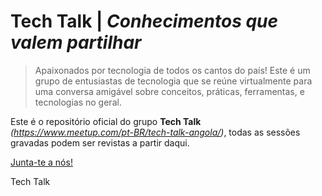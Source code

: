 # Tech Talk | _Conhecimentos que valem partilhar_

> Apaixonados por tecnologia de todos os cantos do país! Este é um grupo de entusiastas de tecnologia que se reúne virtualmente para uma conversa amigável sobre conceitos, práticas, ferramentas, e tecnologias no geral.

Este é o repositório oficial do grupo **Tech Talk** _(https://www.meetup.com/pt-BR/tech-talk-angola/)_, todas as sessões gravadas podem ser revistas a partir daqui.

[Junta-te a nós!](https://www.meetup.com/pt-BR/tech-talk-angola/)

Tech Talk


